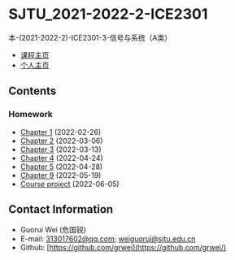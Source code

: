 # SJTU_2021-2022-2-ICE2301

本-(2021-2022-2)-ICE2301-3-信号与系统（A类）

- [课程主页](https://grwei.github.io/SJTU_2021-2022-2_ICE2301/)
- [个人主页](https://grwei.github.io/)

## Contents

### Homework

- [Chapter 1](https://grwei.github.io/SJTU_2021-2022-2_ICE2301/ch1_危国锐_516021910080.pdf) (2022-02-26)
- [Chapter 2](https://grwei.github.io/SJTU_2021-2022-2_ICE2301/ch2_危国锐_516021910080.pdf) (2022-03-06)
- [Chapter 3](https://grwei.github.io/SJTU_2021-2022-2_ICE2301/ch3_危国锐_516021910080.pdf) (2022-03-13)
- [Chapter 4](https://grwei.github.io/SJTU_2021-2022-2_ICE2301/ch4_危国锐_516021910080.pdf) (2022-04-24)
- [Chapter 5](https://grwei.github.io/SJTU_2021-2022-2_ICE2301/ch5_危国锐_516021910080.pdf) (2022-04-28)
- [Chapter 9](https://grwei.github.io/SJTU_2021-2022-2_ICE2301/ch9_危国锐_516021910080.pdf) (2022-05-19)
- [Course project](https://grwei.github.io/SJTU_2021-2022-2_ICE2301/project_危国锐_516021910080.pdf) (2022-06-05)

## Contact Information

- Guorui Wei (危国锐)
- E-mail: 313017602@qq.com; weiguorui@sjtu.edu.cn
- Github: [https://github.com/grwei](https://github.com/grwei/)
